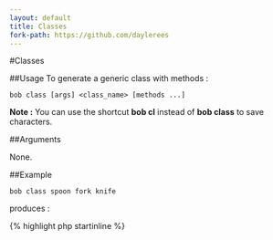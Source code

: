 ```yaml
---
layout: default
title: Classes
fork-path: https://github.com/daylerees
---
```


#Classes

##Usage
To generate a generic class with methods :

	bob class [args] <class_name> [methods ...]

<div class="alert alert-info">
<strong>Note :</strong> You can use the shortcut <strong>bob cl</strong> instead of <strong>bob class</strong> to save characters.
</div>

##Arguments

None.

##Example

	bob class spoon fork knife

produces :

{% highlight php startinline %}
<?php

class Spoon {

	public function __construct()
	{
		// init code here..
	}

	public function fork()
	{
		// code here..
	}

	public function knife()
	{
		// code here..
	}

}

{% endhighlight %}